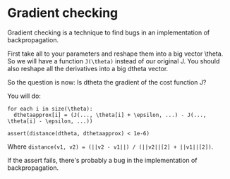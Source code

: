 # Gradient checking

Gradient checking is a technique to find bugs in an implementation of backpropagation.

First take all to your parameters and reshape them into a big vector \theta. So we will have a function `J(\theta)` instead of our original J. You should also reshape all the derivatives into a big dtheta vector.

So the question is now: Is dtheta the gradient of the cost function J?

You will do:

```
for each i in size(\theta):
  dthetaapprox[i] = (J(..., \theta[i] + \epsilon, ...) - J(..., \theta[i] - \epsilon, ...))

assert(distance(dtheta, dthetaapprox) < 1e-6)
```

Where `distance(v1, v2) = (||v2 - v1||) / (||v2||[2] + ||v1||[2])`.

If the assert fails, there's probably a bug in the implementation of backpropagation.
